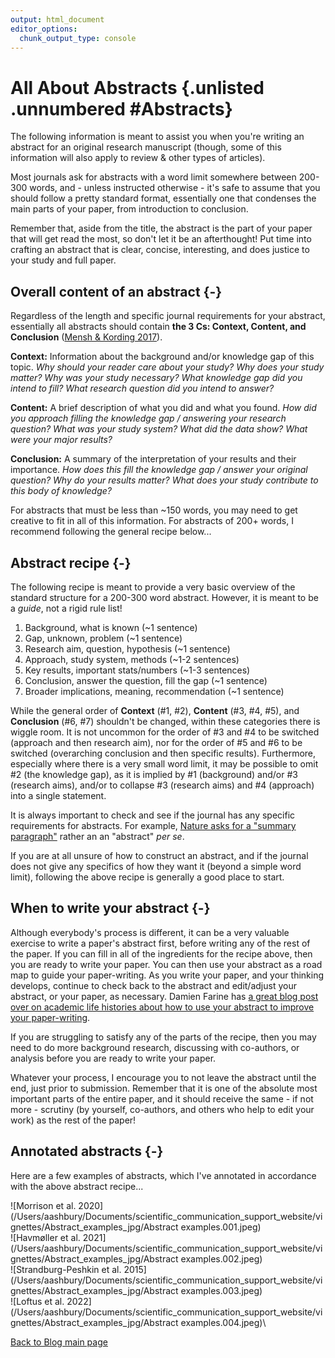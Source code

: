 ```yaml
---
output: html_document
editor_options:
  chunk_output_type: console
---
```




# All About Abstracts {.unlisted .unnumbered #Abstracts}

The following information is meant to assist you when you're writing an abstract for an original research manuscript (though, some of this information will also apply to review & other types of articles). 

Most journals ask for abstracts with a word limit somewhere between 200-300 words, and - unless instructed otherwise - it's safe to assume that you should follow a pretty standard format, essentially one that condenses the main parts of your paper, from introduction to conclusion.

Remember that, aside from the title, the abstract is the part of your paper that will get read the most, so don't let it be an afterthought! Put time into crafting an abstract that is clear, concise, interesting, and does justice to your study and full paper.

## Overall content of an abstract {-}

Regardless of the length and specific journal requirements for your abstract, essentially all abstracts should contain **the 3 Cs: Context, Content, and Conclusion** ([Mensh & Kording 2017](https://journals.plos.org/ploscompbiol/article?id=10.1371/journal.pcbi.1005619#sec003)).

**Context:** Information about the background and/or knowledge gap of this topic. *Why should your reader care about your study? Why does your study matter? Why was your study necessary? What knowledge gap did you intend to fill? What research question did you intend to answer?*

**Content:** A brief description of what you did and what you found. *How did you approach filling the knowledge gap / answering your research question? What was your study system? What did the data show? What were your major results?*

**Conclusion:** A summary of the interpretation of your results and their importance. *How does this fill the knowledge gap / answer your original question? Why do your results matter? What does your study contribute to this body of knowledge?*

For abstracts that must be less than ~150 words, you may need to get creative to fit in all of this information. For abstracts of 200+ words, I recommend following the general recipe below...

## Abstract recipe {-}

The following recipe is meant to provide a very basic overview of the standard structure for a 200-300 word abstract. However, it is meant to be a *guide*, not a rigid rule list!

  1. Background, what is known (~1 sentence)
  2. Gap, unknown, problem (~1 sentence)
  3. Research aim, question, hypothesis (~1 sentence)
  4. Approach, study system, methods (~1-2 sentences)
  5. Key results, important stats/numbers (~1-3 sentences)
  6. Conclusion, answer the question, fill the gap (~1 sentence)
  7. Broader implications, meaning, recommendation (~1 sentence)

While the general order of **Context** (#1, #2), **Content** (#3, #4, #5), and **Conclusion** (#6, #7) shouldn't be changed, within these categories there is wiggle room. It is not uncommon for the order of #3 and #4 to be switched (approach and then research aim), nor for the order of #5 and #6 to be switched (overarching conclusion and then specific results). Furthermore, especially where there is a very small word limit, it may be possible to omit #2 (the knowledge gap), as it is implied by #1 (background) and/or #3 (research aims), and/or to collapse #3 (research aims) and #4 (approach) into a single statement.

It is always important to check and see if the journal has any specific requirements for abstracts. For example, [Nature asks for a "summary paragraph"](https://www.nature.com/documents/nature-summary-paragraph.pdf) rather an an "abstract" *per se*. 

If you are at all unsure of how to construct an abstract, and if the journal does not give any specifics of how they want it (beyond a simple word limit), following the above recipe is generally a good place to start.


## When to write your abstract {-}

Although everybody's process is different, it can be a very valuable exercise to write a paper's abstract first, before writing any of the rest of the paper. If you can fill in all of the ingredients for the recipe above, then you are ready to write your paper. You can then use your abstract as a road map to guide your paper-writing. As you write your paper, and your thinking develops, continue to check back to the abstract and edit/adjust your abstract, or your paper, as necessary. Damien Farine has [a great blog post over on academic life histories about how to use your abstract to improve your paper-writing](http://academiclifehistories.weebly.com/blog/how-to-become-a-better-writer-iii-start-with-the-abstract-first).

If you are struggling to satisfy any of the parts of the recipe, then you may need to do more background research, discussing with co-authors, or analysis before you are ready to write your paper. 

Whatever your process, I encourage you to not leave the abstract until the end, just prior to submission. Remember that it is one of the absolute most important parts of the entire paper, and it should receive the same - if not more - scrutiny (by yourself, co-authors, and others who help to edit your work) as the rest of the paper!

## Annotated abstracts {-}

Here are a few examples of abstracts, which I've annotated in accordance with the above abstract recipe... 

![Morrison et al. 2020](/Users/aashbury/Documents/scientific_communication_support_website/vignettes/Abstract_examples_jpg/Abstract examples.001.jpeg)\
![Havmøller et al. 2021](/Users/aashbury/Documents/scientific_communication_support_website/vignettes/Abstract_examples_jpg/Abstract examples.002.jpeg)\
![Strandburg-Peshkin et al. 2015](/Users/aashbury/Documents/scientific_communication_support_website/vignettes/Abstract_examples_jpg/Abstract examples.003.jpeg)\
![Loftus et al. 2022](/Users/aashbury/Documents/scientific_communication_support_website/vignettes/Abstract_examples_jpg/Abstract examples.004.jpeg)\
  
[Back to Blog main page](#blog_main)  
